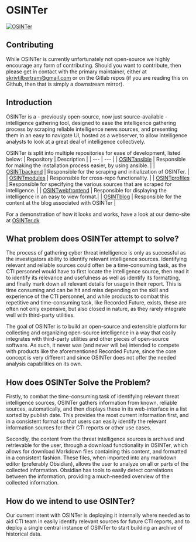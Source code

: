 # OSINTer
[![OSINTer](https://gitlab.com/osinter/osinter/raw/master/logo.png)](https://osinter.dk)

## Contributing
While OSINTer is currently unfortunately not open-source we highly encourage any
form of contributing. Should you want to contribute, then please get in contact
with the primary maintainer, either at skrivtilbertram@gmail.com or on the
Gitlab repos (if you are reading this on Github, then that is simply a
downstream mirror).

## Introduction
OSINTer is a - previously open-source, now just source-available - intelligence
gathering tool, designed to ease the intelligence gathering process by scraping
reliable intelligence news sources, and presenting them in an easy to navigate
UI, hosted as a webserver, to allow intelligence analysts to look at a great
deal of intelligence collectively.

OSINTer is split into multiple repositories for ease of development, listed
below:
| Repository | Description |
| --- | --- |
| [OSINTansible](https://gitlab.com/osinter/ansible) | Responsible for making the installation process easier, by using ansible. |
| [OSINTbackend](https://gitlab.com/osinter/backend) | Responsible for the scraping and initialization of OSINTer. |
| [OSINTmodules](https://gitlab.com/osinter/modules) | Responsible for cross-repo functionality. |
| [OSINTprofiles](https://gitlab.com/osinter/profiles) | Responsible for specifying the various sources that are scraped for intelligence. |
| [OSINTwebfrontend](https://gitlab.com/osinter/webfrontend2) | Responsible for displaying the intelligence in an easy to view format.|
| [OSINTblog](https://gitlab.com/osinter/blog) | Responsible for the content at the blog associated with OSINTer |


 For a demonstration of how it looks and works, have a look at our demo-site at
 [OSINTer.dk](https://osinter.dk)

## What problem does OSINTer attempt to solve?
The process of gathering cyber threat intelligence is only as successful as the
investigators ability to identify relevant intelligence sources. Identifying
relevant and reliable sources could often be a time-consuming task, as the CTI
personnel would have to first locate the intelligence source, then read it to
identify its relevance and usefulness as well as identify its formatting, and
finally mark down all relevant details for usage in their report. This is time
consuming and can be hit and miss depending on the skill and experience of the
CTI personnel, and while products to combat this repetitive and time-consuming
task, like Recorded Future, exists, these are often not only expensive, but
also closed in nature, as they rarely integrate well with third-party
utilities.

The goal of OSINTer is to build an open-source and extensible platform for
collecting and organizing open-source intelligence in a way that easily
integrates with third-party utilities and other pieces of open-source software.
As such, it never was (and never will be) intended to compete with products
like the aforementioned Recorded Future, since the core concept is very
different and since OSINTer does not offer the needed analysis capabilities on
its own.


## How does OSINTer Solve the Problem?
Firstly, to combat the time-consuming task of identifying relevant threat
intelligence sources, OSINTer gathers information from known, reliable sources,
automatically, and then displays these in its web-interface in a list sorted by
publish date. This provides the most current information first, and in a
consistent format so that users can easily identify the relevant information
sources for their CTI reports or other use cases.

Secondly, the content from the threat intelligence sources is archived and
retrievable for the user, through a download functionality in OSINTer, which
allows for download Markdown files containing this content, and formatted in a
consistent fashion. These files, when imported into any markdown editor
(preferably Obsidian), allows the user to analyze on all or parts of the
collected information. Obsidian has tools to easily detect correlations between
the information, providing a much-needed overview of the collected information.

## How do we intend to use OSINTer?
Our current intent with OSINTer is deploying it internally where needed as to
aid CTI team in easily identify relevant sources for future CTI reports, and to
deploy a single central instance of OSINTer to start building an archive of
historical data.
